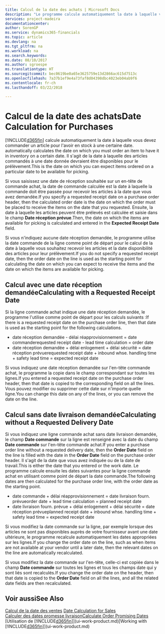 ```yaml
---
title: Calcul de la date des achats | Microsoft Docs
description: "Le programme calcule automatiquement la date à laquelle vous devez commander un article pour l'avoir en stock à une certaine date. Il s'agit de la date à laquelle des articles commandés à une date donnée devraient être disponibles pour le prélèvement."
services: project-madeira
documentationcenter: 
author: SorenGP
ms.service: dynamics365-financials
ms.topic: article
ms.devlang: na
ms.tgt_pltfrm: na
ms.workload: na
ms.search.keywords: 
ms.date: 08/10/2017
ms.author: sgroespe
ms.translationtype: HT
ms.sourcegitcommit: bec0619be0a65e3625759e13d2866ac615d7513c
ms.openlocfilehash: 7a37b1ef9e4a73faf8d04398dbc4023eb04ab9f6
ms.contentlocale: fr-ch
ms.lasthandoff: 03/22/2018

---
```

# <a name="date-calculation-for-purchases"></a><span data-ttu-id="619da-104">Calcul de la date des achats</span><span class="sxs-lookup"><span data-stu-id="619da-104">Date Calculation for Purchases</span></span>
[!INCLUDE[d365fin](includes/d365fin_md.md)]<span data-ttu-id="619da-105"> calcule automatiquement la date à laquelle vous devez commander un article pour l'avoir en stock à une certaine date.</span><span class="sxs-lookup"><span data-stu-id="619da-105"> automatically calculates the date on which you must order an item to have it in inventory on a certain date.</span></span> <span data-ttu-id="619da-106">Il s'agit de la date à laquelle des articles commandés à une date donnée devraient être disponibles pour le prélèvement.</span><span class="sxs-lookup"><span data-stu-id="619da-106">This is the date on which you can expect items ordered on a particular date to be available for picking.</span></span>  

<span data-ttu-id="619da-107">Si vous saisissez une date de réception souhaitée sur un en-tête de commande achat, la date de commande calculée est la date à laquelle la commande doit être passée pour recevoir les articles à la date que vous avez demandée.</span><span class="sxs-lookup"><span data-stu-id="619da-107">If you specify a requested receipt date on a purchase order header, then the calculated order date is the date on which the order must be placed to receive the items on the date that you requested.</span></span> <span data-ttu-id="619da-108">Ensuite, la date à laquelle les articles peuvent être prélevés est calculée et saisie dans le champ **Date réception prévue**.</span><span class="sxs-lookup"><span data-stu-id="619da-108">Then, the date on which the items are available for picking is calculated and entered in the **Expected Receipt Date** field.</span></span>  

<span data-ttu-id="619da-109">Si vous n'indiquez aucune date réception demandée, le programme utilise la date commande de la ligne comme point de départ pour le calcul de la date à laquelle vous souhaitez recevoir les articles et la date disponibilité des articles pour leur prélèvement.</span><span class="sxs-lookup"><span data-stu-id="619da-109">If you do not specify a requested receipt date, then the order date on the line is used as the starting point for calculating the date on which you can expect to receive the items and the date on which the items are available for picking.</span></span>  

## <a name="calculating-with-a-requested-receipt-date"></a><span data-ttu-id="619da-110">Calcul avec une date réception demandée</span><span class="sxs-lookup"><span data-stu-id="619da-110">Calculating with a Requested Receipt Date</span></span>  
<span data-ttu-id="619da-111">Si la ligne commande achat indique une date réception demandée, le programme l'utilise comme point de départ pour les calculs suivants :</span><span class="sxs-lookup"><span data-stu-id="619da-111">If there is a requested receipt date on the purchase order line, then that date is used as the starting point for the following calculations.</span></span>  

- <span data-ttu-id="619da-112">date réception demandée - délai réapprovisionnement = date commande</span><span class="sxs-lookup"><span data-stu-id="619da-112">requested receipt date - lead time calculation = order date</span></span>  
- <span data-ttu-id="619da-113">date réception demandée + délai enlogement + délai sécurité = date réception prévue</span><span class="sxs-lookup"><span data-stu-id="619da-113">requested receipt date + inbound whse. handling time + safety lead time = expected receipt date</span></span>  

<span data-ttu-id="619da-114">Si vous indiquez une date réception demandée sur l'en-tête commande achat, le programme la copie dans le champ correspondant sur toutes les lignes.</span><span class="sxs-lookup"><span data-stu-id="619da-114">If you entered a requested receipt date on the purchase order header, then that date is copied to the corresponding field on all the lines.</span></span> <span data-ttu-id="619da-115">Vous pouvez modifier ou supprimer cette date sur n'importe quelle ligne.</span><span class="sxs-lookup"><span data-stu-id="619da-115">You can change this date on any of the lines, or you can remove the date on the line.</span></span>  

## <a name="calculating-without-a-requested-delivery-date"></a><span data-ttu-id="619da-116">Calcul sans date livraison demandée</span><span class="sxs-lookup"><span data-stu-id="619da-116">Calculating without a Requested Delivery Date</span></span>  
<span data-ttu-id="619da-117">Si vous indiquez une ligne commande achat sans date livraison demandée, le champ **Date commande** sur la ligne est renseigné avec la date du champ **Date commande** sur l'en\-tête commande achat.</span><span class="sxs-lookup"><span data-stu-id="619da-117">If you enter a purchase order line without a requested delivery date, then the **Order Date** field on the line is filled with the date in the **Order Date** field on the purchase order header.</span></span> <span data-ttu-id="619da-118">Il s'agit de la date que vous avez indiquée ou de la date de travail.</span><span class="sxs-lookup"><span data-stu-id="619da-118">This is either the date that you entered or the work date.</span></span> <span data-ttu-id="619da-119">Le programme calcule ensuite les dates suivantes pour la ligne commande achat en utilisant comme point de départ la date commande.</span><span class="sxs-lookup"><span data-stu-id="619da-119">The following dates are then calculated for the purchase order line, with the order date as the starting point.</span></span>  

- <span data-ttu-id="619da-120">date commande + délai réapprovisionnement = date livraison fourn. prévue</span><span class="sxs-lookup"><span data-stu-id="619da-120">order date + lead time calculation = planned receipt date</span></span>  
- <span data-ttu-id="619da-121">date livraison fourn. prévue + délai enlogement + délai sécurité = date réception prévue</span><span class="sxs-lookup"><span data-stu-id="619da-121">planned receipt date + inbound whse. handling time + safety lead time = expected receipt date</span></span>  

<span data-ttu-id="619da-122">Si vous modifiez la date commande sur la ligne, par exemple lorsque des articles ne sont pas disponibles auprès de votre fournisseur avant une date ultérieure, le programme recalcule automatiquement les dates appropriées sur les lignes.</span><span class="sxs-lookup"><span data-stu-id="619da-122">If you change the order date on the line, such as when items are not available at your vendor until a later date, then the relevant dates on the line are automatically recalculated.</span></span>  

<span data-ttu-id="619da-123">Si vous modifiez la date commande sur l'en\-tête, celle\-ci est copiée dans le champ **Date commande** sur toutes les lignes et tous les champs date qui y sont liés sont recalculés.</span><span class="sxs-lookup"><span data-stu-id="619da-123">If you change the order date on the header, then that date is copied to the **Order Date** field on all the lines, and all the related date fields are then recalculated.</span></span>  

## <a name="see-also"></a><span data-ttu-id="619da-124">Voir aussi</span><span class="sxs-lookup"><span data-stu-id="619da-124">See Also</span></span>  
 <span data-ttu-id="619da-125">[Calcul de la date des ventes](sales-date-calculation-for-sales.md) </span><span class="sxs-lookup"><span data-stu-id="619da-125">[Date Calculation for Sales](sales-date-calculation-for-sales.md) </span></span>  
 [<span data-ttu-id="619da-126">Calculer des dates promesse livraison</span><span class="sxs-lookup"><span data-stu-id="619da-126">Calculate Order Promising Dates</span></span>](sales-how-to-calculate-order-promising-dates.md)  
 <span data-ttu-id="619da-127">[Utilisation de [!INCLUDE[d365fin](includes/d365fin_md.md)]](ui-work-product.md)</span><span class="sxs-lookup"><span data-stu-id="619da-127">[Working with [!INCLUDE[d365fin](includes/d365fin_md.md)]](ui-work-product.md)</span></span>


